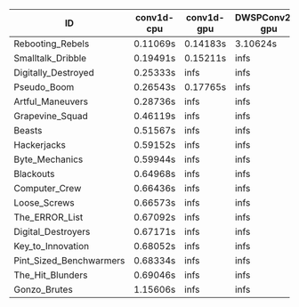 |ID|conv1d-cpu|conv1d-gpu|DWSPConv2D-gpu|gemm-gpu|avg|
|-|-|-|-|-|-|
|Rebooting_Rebels|0.11069s|0.14183s|3.10624s|1.71327s|1.26801s|
|Smalltalk_Dribble|0.19491s|0.15211s|infs|2.05288s|infs|
|Digitally_Destroyed|0.25333s|infs|infs|4.81063s|infs|
|Pseudo_Boom|0.26543s|0.17765s|infs|4.43869s|infs|
|Artful_Maneuvers|0.28736s|infs|infs|4.73427s|infs|
|Grapevine_Squad|0.46119s|infs|infs|4.80014s|infs|
|Beasts|0.51567s|infs|infs|4.77052s|infs|
|Hackerjacks|0.59152s|infs|infs|4.79350s|infs|
|Byte_Mechanics|0.59944s|infs|infs|4.76108s|infs|
|Blackouts|0.64968s|infs|infs|4.82096s|infs|
|Computer_Crew|0.66436s|infs|infs|4.74981s|infs|
|Loose_Screws|0.66573s|infs|infs|4.83282s|infs|
|The_ERROR_List|0.67092s|infs|infs|4.76942s|infs|
|Digital_Destroyers|0.67171s|infs|infs|4.76769s|infs|
|Key_to_Innovation|0.68052s|infs|infs|4.76594s|infs|
|Pint_Sized_Benchwarmers|0.68334s|infs|infs|4.76035s|infs|
|The_Hit_Blunders|0.69046s|infs|infs|4.62702s|infs|
|Gonzo_Brutes|1.15606s|infs|infs|4.75347s|infs|
